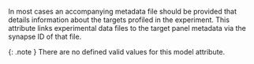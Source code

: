 In most cases an accompanying metadata file should be provided that details information about the targets profiled in the experiment. This attribute links experimental data files to the target panel metadata via the synapse ID of that file.


{: .note }
There are no defined valid values for this model attribute.

